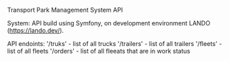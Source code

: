 Transport Park Management System API

System:
API build using Symfony, on development environment LANDO (https://lando.dev/).


API endoints:
'/truks' - list of all trucks
'/trailers' - list of all trailers
'/fleets' - list of all fleets
'/orders' - list of all fleeats that are in work status